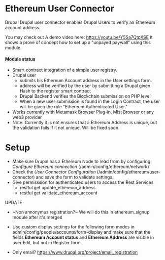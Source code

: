 # Ethereum User Connector

Drupal Drupal user connector enables Drupal Users to verify an Ethereum account address.

You may check out A demo video here: https://youtu.be/Y5Sa7QtpXSE
It shows a prove of concept how to set up a "unpayed paywall" using this module. 

#### Module status

* Smart contract integration of a simple user registry. 
* Drupal user 
  * submits his Ethereum Account address in the User settings form.
  * address will be verified by the user by submitting a Drupal given Hash to the register smart contract
  * Drupal Backend verifies the Blockchain submission on PHP level
  * When a new user submission is found in the Login Contract, the user will be given the role "Ethereum Authenticated User."
* Works currently with Metamask Browser Plug-in, Mist Browser or any web3 provider
* Note: Currently it is not ensures that a Ethereum Address is unique, but the validation fails if it not unique. Will be fixed soon.

# Setup

* Make sure Drupal has a Ethereum Node to read from by configuring *Configure Ethereum connection* (/admin/config/ethereum/network)
* Check the *User Connector Configuration* (/admin/config/ethereum/user-connector) and save the form to validate settings.
* Give permisssion for authenticated users to access the Rest Services
  * restful get update_ethereum_address
  * restful get validate_ethereum_account
  
UPDATE 
* ~Non annonymus registration?~ We will do this in ethereum_signup module after it's merged
*   Use custom display settings for the following form modes in admin/config/people/accounts/form-display and make sure that the fields **Ethereum Account status** and **Ethereum Address** are visible in user Edit, but not in Register form. 	


*   Only email? https://www.drupal.org/project/email_registration

 
